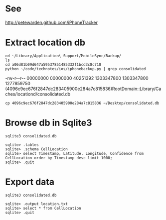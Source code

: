 # See

http://petewarden.github.com/iPhoneTracker

# Extract location db

```
cd ~/Library/Application\ Support/MobileSync/Backup/
ls
cd a06d81b09d647a59537851485332f1bcd3c8c718
python ~/code/technotes/ios/iphonebackup.py | grep consolidated
```

-rw-r--r-- 00000000 00000000 40251392 1303347800 1303347800 1277859750 (4096c9ec676f2847dc283405900e284a7c815836)RootDomain::Library/Caches/locationd/consolidated.db

```
cp 4096c9ec676f2847dc283405900e284a7c815836 ~/Desktop/consolidated.db
```

# Browse db in Sqlite3

    sqlite3 consolidated.db
    
    sqlite> .tables
    sqlite> .schema CellLocation
    sqlite> select Timestamp, Latitude, Longitude, Confidence from CellLocation order by Timestamp desc limit 1000;
    sqlite> .quit

# Export data

    sqlite3 consolidated.db
    
    sqlite> .output location.txt
    sqlite> select * from CellLocation
    sqlite> .quit
    
